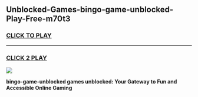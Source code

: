 
## Unblocked-Games-bingo-game-unblocked-Play-Free-m70t3
<h3>
<a href="https://premium76.site?title=bingo-game-unblocked&ref=23A">CLICK TO PLAY</a></h3>
<hr>

<h3>
<a href="https://premium76.site?title=bingo-game-unblocked&ref=23A">CLICK 2 PLAY</a>
  
</h3>

<a href="https://premium76.site?title=bingo-game-unblocked&ref=23A"><img src="https://clearcache.store/games.png"></a>


**bingo-game-unblocked games unblocked: Your Gateway to Fun and Accessible Online Gaming**
